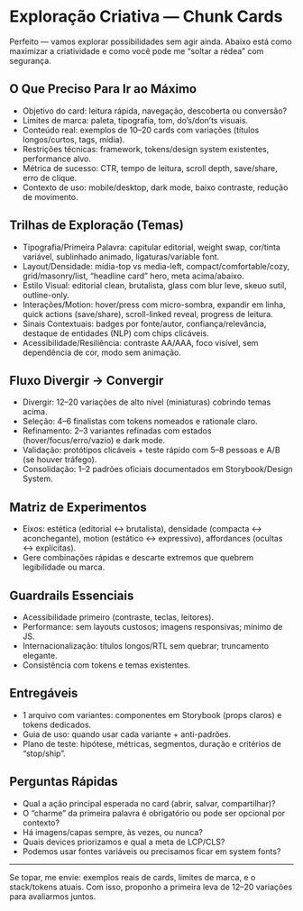 # Exploração Criativa — Chunk Cards

Perfeito — vamos explorar possibilidades sem agir ainda. Abaixo está como maximizar a criatividade e como você pode me “soltar a rédea” com segurança.

## O Que Preciso Para Ir ao Máximo
- Objetivo do card: leitura rápida, navegação, descoberta ou conversão?
- Limites de marca: paleta, tipografia, tom, do’s/don’ts visuais.
- Conteúdo real: exemplos de 10–20 cards com variações (títulos longos/curtos, tags, mídia).
- Restrições técnicas: framework, tokens/design system existentes, performance alvo.
- Métrica de sucesso: CTR, tempo de leitura, scroll depth, save/share, erro de clique.
- Contexto de uso: mobile/desktop, dark mode, baixo contraste, redução de movimento.

## Trilhas de Exploração (Temas)
- Tipografia/Primeira Palavra: capitular editorial, weight swap, cor/tinta variável, sublinhado animado, ligaturas/variable font.
- Layout/Densidade: mídia-top vs media-left, compact/comfortable/cozy, grid/masonry/list, “headline card” hero, meta acima/abaixo.
- Estilo Visual: editorial clean, brutalista, glass com blur leve, skeuo sutil, outline-only.
- Interações/Motion: hover/press com micro-sombra, expandir em linha, quick actions (save/share), scroll-linked reveal, progress de leitura.
- Sinais Contextuais: badges por fonte/autor, confiança/relevância, destaque de entidades (NLP) com chips clicáveis.
- Acessibilidade/Resiliência: contraste AA/AAA, foco visível, sem dependência de cor, modo sem animação.

## Fluxo Divergir → Convergir
- Divergir: 12–20 variações de alto nível (miniaturas) cobrindo temas acima.
- Seleção: 4–6 finalistas com tokens nomeados e rationale claro.
- Refinamento: 2–3 variantes refinadas com estados (hover/focus/erro/vazio) e dark mode.
- Validação: protótipos clicáveis + teste rápido com 5–8 pessoas e A/B (se houver tráfego).
- Consolidação: 1–2 padrões oficiais documentados em Storybook/Design System.

## Matriz de Experimentos
- Eixos: estética (editorial ↔ brutalista), densidade (compacta ↔ aconchegante), motion (estático ↔ expressivo), affordances (ocultas ↔ explícitas).
- Gere combinações rápidas e descarte extremos que quebrem legibilidade ou marca.

## Guardrails Essenciais
- Acessibilidade primeiro (contraste, teclas, leitores).
- Performance: sem layouts custosos; imagens responsivas; mínimo de JS.
- Internacionalização: títulos longos/RTL sem quebrar; truncamento elegante.
- Consistência com tokens e temas existentes.

## Entregáveis
- 1 arquivo com variantes: componentes em Storybook (props claros) e tokens dedicados.
- Guia de uso: quando usar cada variante + anti-padrões.
- Plano de teste: hipótese, métricas, segmentos, duração e critérios de “stop/ship”.

## Perguntas Rápidas
- Qual a ação principal esperada no card (abrir, salvar, compartilhar)?
- O “charme” da primeira palavra é obrigatório ou pode ser opcional por contexto?
- Há imagens/capas sempre, às vezes, ou nunca?
- Quais devices priorizamos e qual a meta de LCP/CLS?
- Podemos usar fontes variáveis ou precisamos ficar em system fonts?

---

Se topar, me envie: exemplos reais de cards, limites de marca, e o stack/tokens atuais. Com isso, proponho a primeira leva de 12–20 variações para avaliarmos juntos.

